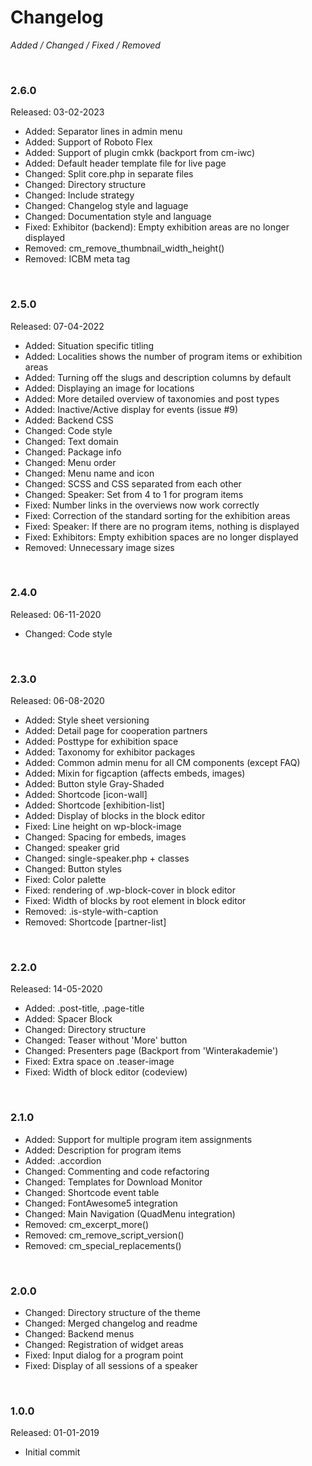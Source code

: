 # Changelog

*Added / Changed / Fixed / Removed*

<br>

### 2.6.0

Released: 03-02-2023

* Added: Separator lines in admin menu
* Added: Support of Roboto Flex
* Added: Support of plugin cmkk (backport from cm-iwc)
* Added: Default header template file for live page
* Changed: Split core.php in separate files
* Changed: Directory structure
* Changed: Include strategy
* Changed: Changelog style and laguage
* Changed: Documentation style and language
* Fixed: Exhibitor (backend): Empty exhibition areas are no longer displayed
* Removed: cm_remove_thumbnail_width_height()
* Removed: ICBM meta tag

<br>

### 2.5.0

Released: 07-04-2022

* Added: Situation specific titling
* Added: Localities shows the number of program items or exhibition areas
* Added: Turning off the slugs and description columns by default
* Added: Displaying an image for locations
* Added: More detailed overview of taxonomies and post types
* Added: Inactive/Active display for events (issue #9)
* Added: Backend CSS
* Changed: Code style
* Changed: Text domain
* Changed: Package info
* Changed: Menu order
* Changed: Menu name and icon
* Changed: SCSS and CSS separated from each other
* Changed: Speaker: Set from 4 to 1 for program items
* Fixed: Number links in the overviews now work correctly
* Fixed: Correction of the standard sorting for the exhibition areas
* Fixed: Speaker: If there are no program items, nothing is displayed
* Fixed: Exhibitors: Empty exhibition spaces are no longer displayed
* Removed: Unnecessary image sizes

<br>

### 2.4.0
Released: 06-11-2020

* Changed: Code style

<br>

### 2.3.0
Released: 06-08-2020

* Added: Style sheet versioning
* Added: Detail page for cooperation partners
* Added: Posttype for exhibition space
* Added: Taxonomy for exhibitor packages
* Added: Common admin menu for all CM components (except FAQ)
* Added: Mixin for figcaption (affects embeds, images)
* Added: Button style Gray-Shaded
* Added: Shortcode [icon-wall]
* Added: Shortcode [exhibition-list]
* Added: Display of blocks in the block editor
* Fixed: Line height on wp-block-image
* Changed: Spacing for embeds, images
* Changed: speaker grid
* Changed: single-speaker.php + classes
* Changed: Button styles
* Fixed: Color palette
* Fixed: rendering of .wp-block-cover in block editor
* Fixed: Width of blocks by root element in block editor
* Removed: .is-style-with-caption
* Removed: Shortcode [partner-list]

<br>

### 2.2.0
Released: 14-05-2020

* Added: .post-title, .page-title
* Added: Spacer Block
* Changed: Directory structure
* Changed: Teaser without 'More' button
* Changed: Presenters page (Backport from 'Winterakademie')
* Fixed: Extra space on .teaser-image
* Fixed: Width of block editor (codeview)

<br>

### 2.1.0
* Added: Support for multiple program item assignments
* Added: Description for program items
* Added: .accordion
* Changed: Commenting and code refactoring
* Changed: Templates for Download Monitor
* Changed: Shortcode event table
* Changed: FontAwesome5 integration
* Changed: Main Navigation (QuadMenu integration)
* Removed: cm_excerpt_more()
* Removed: cm_remove_script_version()
* Removed: cm_special_replacements()

<br>

### 2.0.0
* Changed: Directory structure of the theme
* Changed: Merged changelog and readme
* Changed: Backend menus
* Changed: Registration of widget areas
* Fixed: Input dialog for a program point
* Fixed: Display of all sessions of a speaker

<br>

### 1.0.0
Released: 01-01-2019

* Initial commit
